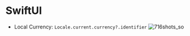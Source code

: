 # SwiftUI

- Local Currency: `Locale.current.currency?.identifier`
![716shots_so](https://github.com/user-attachments/assets/a2b3143f-e57e-430d-86d1-b2b745d271d8)
